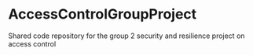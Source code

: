 # AccessControlGroupProject
Shared code repository for the group 2 security and resilience project on access control
